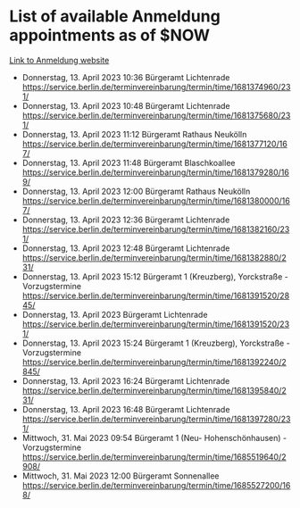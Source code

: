 # List of available Anmeldung appointments as of $NOW
[Link to Anmeldung website](https://service.berlin.de/terminvereinbarung/termin/tag.php?termin=1&anliegen[]=120686&dienstleisterlist=122210,122217,327316,122219,327312,122227,327314,122231,327346,122243,327348,122254,122252,329742,122260,329745,122262,329748,122271,327278,122273,327274,122277,327276,330436,122280,327294,122282,327290,122284,327292,122291,327270,122285,327266,122286,327264,122296,327268,150230,329760,122297,327286,122294,327284,122312,329763,122314,329775,122304,327330,122311,327334,122309,327332,317869,122281,327352,122279,329772,122283,122276,327324,122274,327326,122267,329766,122246,327318,122251,327320,122257,327322,122208,327298,122226,327300&herkunft=http%3A%2F%2Fservice.berlin.de%2Fdienstleistung%2F120686%2F)
- Donnerstag, 13. April 2023 10:36 Bürgeramt Lichtenrade https://service.berlin.de/terminvereinbarung/termin/time/1681374960/231/
- Donnerstag, 13. April 2023 10:48 Bürgeramt Lichtenrade https://service.berlin.de/terminvereinbarung/termin/time/1681375680/231/
- Donnerstag, 13. April 2023 11:12 Bürgeramt Rathaus Neukölln https://service.berlin.de/terminvereinbarung/termin/time/1681377120/167/
- Donnerstag, 13. April 2023 11:48 Bürgeramt Blaschkoallee https://service.berlin.de/terminvereinbarung/termin/time/1681379280/169/
- Donnerstag, 13. April 2023 12:00 Bürgeramt Rathaus Neukölln https://service.berlin.de/terminvereinbarung/termin/time/1681380000/167/
- Donnerstag, 13. April 2023 12:36 Bürgeramt Lichtenrade https://service.berlin.de/terminvereinbarung/termin/time/1681382160/231/
- Donnerstag, 13. April 2023 12:48 Bürgeramt Lichtenrade https://service.berlin.de/terminvereinbarung/termin/time/1681382880/231/
- Donnerstag, 13. April 2023 15:12 Bürgeramt 1 (Kreuzberg), Yorckstraße - Vorzugstermine https://service.berlin.de/terminvereinbarung/termin/time/1681391520/2845/
- Donnerstag, 13. April 2023  Bürgeramt Lichtenrade https://service.berlin.de/terminvereinbarung/termin/time/1681391520/231/
- Donnerstag, 13. April 2023 15:24 Bürgeramt 1 (Kreuzberg), Yorckstraße - Vorzugstermine https://service.berlin.de/terminvereinbarung/termin/time/1681392240/2845/
- Donnerstag, 13. April 2023 16:24 Bürgeramt Lichtenrade https://service.berlin.de/terminvereinbarung/termin/time/1681395840/231/
- Donnerstag, 13. April 2023 16:48 Bürgeramt Lichtenrade https://service.berlin.de/terminvereinbarung/termin/time/1681397280/231/
- Mittwoch, 31. Mai 2023 09:54 Bürgeramt 1 (Neu- Hohenschönhausen) - Vorzugstermine https://service.berlin.de/terminvereinbarung/termin/time/1685519640/2908/
- Mittwoch, 31. Mai 2023 12:00 Bürgeramt Sonnenallee https://service.berlin.de/terminvereinbarung/termin/time/1685527200/168/
